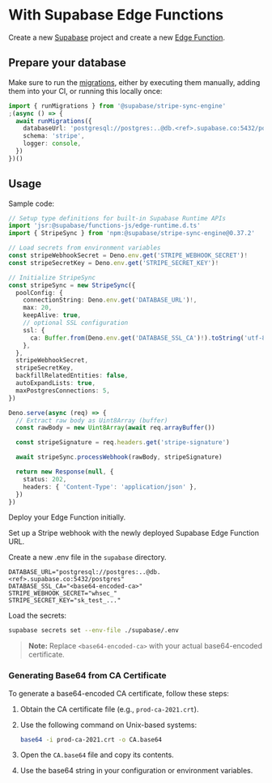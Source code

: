 # With Supabase Edge Functions

Create a new [Supabase](https://supabase.com) project and create a new [Edge Function](https://supabase.com/docs/guides/functions/quickstart).

## Prepare your database

Make sure to run the [migrations](../packages/sync-engine/src/database/migrations/), either by executing them manually, adding them into your CI, or running this locally once:

```ts
import { runMigrations } from '@supabase/stripe-sync-engine'
;(async () => {
  await runMigrations({
    databaseUrl: 'postgresql://postgres:..@db.<ref>.supabase.co:5432/postgre',
    schema: 'stripe',
    logger: console,
  })
})()
```

## Usage

Sample code:

```ts
// Setup type definitions for built-in Supabase Runtime APIs
import 'jsr:@supabase/functions-js/edge-runtime.d.ts'
import { StripeSync } from 'npm:@supabase/stripe-sync-engine@0.37.2'

// Load secrets from environment variables
const stripeWebhookSecret = Deno.env.get('STRIPE_WEBHOOK_SECRET')!
const stripeSecretKey = Deno.env.get('STRIPE_SECRET_KEY')!

// Initialize StripeSync
const stripeSync = new StripeSync({
  poolConfig: {
    connectionString: Deno.env.get('DATABASE_URL')!,
    max: 20,
    keepAlive: true,
    // optional SSL configuration
    ssl: {
      ca: Buffer.from(Deno.env.get('DATABASE_SSL_CA')!).toString('utf-8'),
    },
  },
  stripeWebhookSecret,
  stripeSecretKey,
  backfillRelatedEntities: false,
  autoExpandLists: true,
  maxPostgresConnections: 5,
})

Deno.serve(async (req) => {
  // Extract raw body as Uint8Array (buffer)
  const rawBody = new Uint8Array(await req.arrayBuffer())

  const stripeSignature = req.headers.get('stripe-signature')

  await stripeSync.processWebhook(rawBody, stripeSignature)

  return new Response(null, {
    status: 202,
    headers: { 'Content-Type': 'application/json' },
  })
})
```

Deploy your Edge Function initially.

Set up a Stripe webhook with the newly deployed Supabase Edge Function URL.

Create a new .env file in the `supabase` directory.

```.env
DATABASE_URL="postgresql://postgres:..@db.<ref>.supabase.co:5432/postgres"
DATABASE_SSL_CA="<base64-encoded-ca>"
STRIPE_WEBHOOK_SECRET="whsec_"
STRIPE_SECRET_KEY="sk_test_..."
```

Load the secrets:

```sh
supabase secrets set --env-file ./supabase/.env
```

> **Note:**
> Replace `<base64-encoded-ca>` with your actual base64-encoded certificate.

### Generating Base64 from CA Certificate

To generate a base64-encoded CA certificate, follow these steps:

1. Obtain the CA certificate file (e.g., `prod-ca-2021.crt`).
2. Use the following command on Unix-based systems:

   ```sh
   base64 -i prod-ca-2021.crt -o CA.base64
   ```

3. Open the `CA.base64` file and copy its contents.
4. Use the base64 string in your configuration or environment variables.
